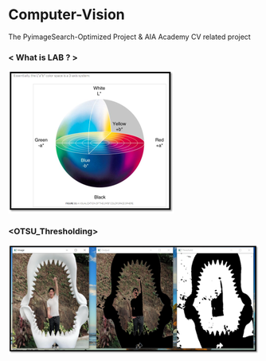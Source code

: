 # Computer-Vision

The PyimageSearch-Optimized Project & AIA Academy CV related project

### < What is LAB ? >
![image](chp_1_8_WhatIsLAB.png)

### <OTSU_Thresholding>
![image](chp_1_9_1_OTSU_Thresholding.png)